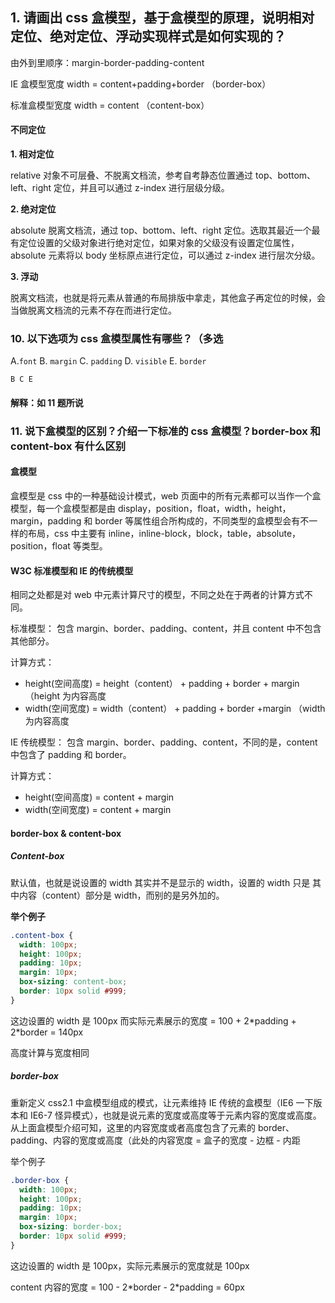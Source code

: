 ## 1. 请画出 css 盒模型，基于盒模型的原理，说明相对定位、绝对定位、浮动实现样式是如何实现的？

由外到里顺序：margin-border-padding-content

IE 盒模型宽度 width = content+padding+border （border-box）

标准盒模型宽度 width = content （content-box）

#### 不同定位

**1. 相对定位**

relative 对象不可层叠、不脱离文档流，参考自考静态位置通过 top、bottom、left、right 定位，并且可以通过 z-index 进行层级分级。

**2. 绝对定位**

absolute 脱离文档流，通过 top、bottom、left、right 定位。选取其最近一个最有定位设置的父级对象进行绝对定位，如果对象的父级没有设置定位属性，absolute 元素将以 body 坐标原点进行定位，可以通过 z-index 进行层次分级。

**3. 浮动**

脱离文档流，也就是将元素从普通的布局排版中拿走，其他盒子再定位的时候，会当做脱离文档流的元素不存在而进行定位。

### 10. 以下选项为 css 盒模型属性有哪些？（多选

A.`font` B. `margin` C. `padding` D. `visible` E. `border`

`B C E`

#### 解释：如 11 题所说

### 11. 说下盒模型的区别？介绍一下标准的 css 盒模型？border-box 和 content-box 有什么区别

#### 盒模型

盒模型是 css 中的一种基础设计模式，web 页面中的所有元素都可以当作一个盒模型，每一个盒模型都是由 display，position，float，width，height，margin，padding 和 border 等属性组合所构成的，不同类型的盒模型会有不一样的布局，css 中主要有 inline，inline-block，block，table，absolute，position，float 等类型。

#### W3C 标准模型和 IE 的传统模型

相同之处都是对 web 中元素计算尺寸的模型，不同之处在于两者的计算方式不同。

标准模型： 包含 margin、border、padding、content，并且 content 中不包含其他部分。

计算方式：

- height(空间高度) = height（content） + padding + border + margin （height 为内容高度
- width(空间宽度) = width（content） + padding + border +margin （width 为内容高度

IE 传统模型： 包含 margin、border、padding、content，不同的是，content 中包含了 padding 和 border。

计算方式：

- height(空间高度) = content + margin
- width(空间宽度) = content + margin

#### border-box & content-box

##### Content-box

默认值，也就是说设置的 width 其实并不是显示的 width，设置的 width 只是 其中内容（content）部分是 width，而别的是另外加的。

**举个例子**

```css
.content-box {
  width: 100px;
  height: 100px;
  padding: 10px;
  margin: 10px;
  box-sizing: content-box;
  border: 10px solid #999;
}
```

这边设置的 width 是 100px 而实际元素展示的宽度 = 100 + 2\*padding + 2\*border = 140px

高度计算与宽度相同

##### border-box

重新定义 css2.1 中盒模型组成的模式，让元素维持 IE 传统的盒模型（IE6 一下版本和 IE6-7 怪异模式），也就是说元素的宽度或高度等于元素内容的宽度或高度。从上面盒模型介绍可知，这里的内容宽度或者高度包含了元素的 border、padding、内容的宽度或高度（此处的内容宽度 = 盒子的宽度 - 边框 - 内距

举个例子

```css
.border-box {
  width: 100px;
  height: 100px;
  padding: 10px;
  margin: 10px;
  box-sizing: border-box;
  border: 10px solid #999;
}
```

这边设置的 width 是 100px，实际元素展示的宽度就是 100px

content 内容的宽度 = 100 - 2\*border - 2\*padding = 60px
